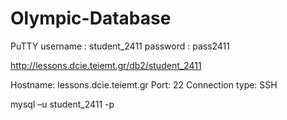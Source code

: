 # Olympic-Database

PuTTY 
username : student_2411
password : pass2411

http://lessons.dcie.teiemt.gr/db2/student_2411

Hostname: lessons.dcie.teiemt.gr
Port: 22
Connection type: SSH

mysql –u student_2411 -p
